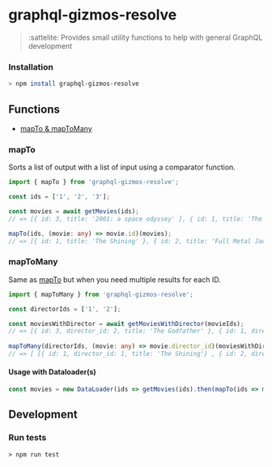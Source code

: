 # graphql-gizmos-resolve

> :sattelite: Provides small utility functions to help with general GraphQL development

### Installation

```bash
> npm install graphql-gizmos-resolve
```

## Functions

- [mapTo & mapToMany](#mapto)

### mapTo

Sorts a list of output with a list of input using a comparator function.

```typescript
import { mapTo } from 'graphql-gizmos-resolve';

const ids = ['1', '2', '3'];

const movies = await getMovies(ids);
// => [{ id: 3, title: '2001: a space odyssey' }, { id: 1, title: 'The Shining' }, { id: 2, title: 'Full Metal Jacket' }]

mapTo(ids, (movie: any) => movie.id)(movies); 
// => [{ id: 1, title: 'The Shining' }, { id: 2, title: 'Full Metal Jacket' }, { id: 3, title: '2001: a space odyssey' }]
```

### mapToMany

Same as [mapTo](#mapto) but when you need multiple results for each ID.

```typescript
import { mapToMany } from 'graphql-gizmos-resolve';

const directorIds = ['1', '2'];

const moviesWithDirector = await getMoviesWithDirector(movieIds);
// => [{ id: 3, director_id: 2, title: 'The Godfather' }, { id: 1, director_id: 1, title: 'The Shining'} , { id: 2, director_id: 1, title: 'Full Metal Jacket' }];
 
mapToMany(directorIds, (movie: any) => movie.director_id)(moviesWithDirector); 
// => [ [{ id: 1, director_id: 1, title: 'The Shining'} , { id: 2, director_id: 1, title: 'Full Metal Jacket' }], [{ id: 3, director_id: 2, title: 'The Godfather' }] ]
```

#### Usage with Dataloader(s)

```typescript
const movies = new DataLoader(ids => getMovies(ids).then(mapTo(ids => movie.id)));
```

## Development

### Run tests

```
> npm run test
```

